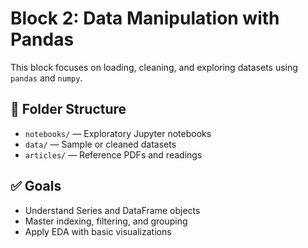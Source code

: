 # Block 2: Data Manipulation with Pandas

This block focuses on loading, cleaning, and exploring datasets using `pandas` and `numpy`.

## 📁 Folder Structure

- `notebooks/` — Exploratory Jupyter notebooks
- `data/` — Sample or cleaned datasets
- `articles/` — Reference PDFs and readings

## ✅ Goals

- Understand Series and DataFrame objects
- Master indexing, filtering, and grouping
- Apply EDA with basic visualizations